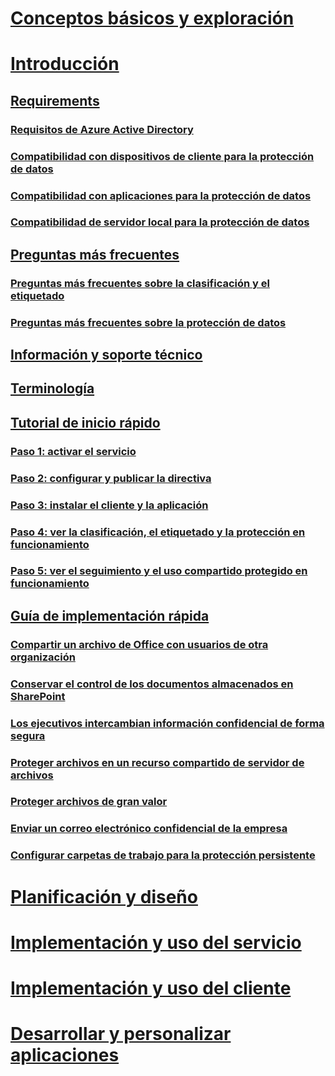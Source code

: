 # [Conceptos básicos y exploración](/information-protection/understand-explore/what-is-information-protection)
# [Introducción](requirements-azure-rms.md)
## [Requirements](requirements.md)
### [Requisitos de Azure Active Directory](requirements-azure-ad.md)
### [Compatibilidad con dispositivos de cliente para la protección de datos](requirements-client-devices.md)
### [Compatibilidad con aplicaciones para la protección de datos](requirements-applications.md)
### [Compatibilidad de servidor local para la protección de datos](requirements-servers.md)
## [Preguntas más frecuentes](faqs.md)
### [Preguntas más frecuentes sobre la clasificación y el etiquetado](faqs-infoprotect.md)
### [Preguntas más frecuentes sobre la protección de datos](faqs-rms.md)
## [Información y soporte técnico](information-support.md)
## [Terminología](terminology.md)
## [Tutorial de inicio rápido](infoprotect-quick-start-tutorial.md)
### [Paso 1: activar el servicio](infoprotect-tutorial-step1.md)
### [Paso 2: configurar y publicar la directiva](infoprotect-tutorial-step2.md)
### [Paso 3: instalar el cliente y la aplicación](infoprotect-tutorial-step3.md)
### [Paso 4: ver la clasificación, el etiquetado y la protección en funcionamiento](infoprotect-tutorial-step4.md)
### [Paso 5: ver el seguimiento y el uso compartido protegido en funcionamiento](infoprotect-tutorial-step5.md)
## [Guía de implementación rápida](rapid-deployment-guide.md)
### [Compartir un archivo de Office con usuarios de otra organización](scenario-share-office-file-externally.md)
### [Conservar el control de los documentos almacenados en SharePoint](scenario-sharepoint.md)
### [Los ejecutivos intercambian información confidencial de forma segura](scenario-executives-email.md)
### [Proteger archivos en un recurso compartido de servidor de archivos](scenario-fci.md)
### [Proteger archivos de gran valor](scenario-secure-most-valuable-files.md)
### [Enviar un correo electrónico confidencial de la empresa](scenario-company-confidential-email.md)
### [Configurar carpetas de trabajo para la protección persistente](scenario-work-folders.md)
# [Planificación y diseño](/information-protection/plan-design/deployment-roadmap)
# [Implementación y uso del servicio](/information-protection/deploy-use/activate-service)
# [Implementación y uso del cliente](/information-protection/rms-client/use-client)
# [Desarrollar y personalizar aplicaciones](/information-protection/develop/developers-guide)



<!--HONumber=Jan17_HO2-->


